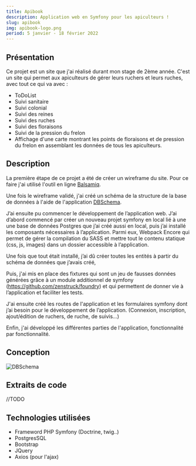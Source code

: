 ```yaml
---
title: Apibook 
description: Application web en Symfony pour les apiculteurs !
slug: apibook 
img: apibook-logo.png 
period: 5 janvier - 18 février 2022 
---
```


## Présentation

Ce projet est un site que j'ai réalisé durant mon stage de 2ème année. C'est un site qui permet aux apiculteurs de gérer
leurs ruchers et leurs ruches, avec tout ce qui va avec :

- ToDoList
- Suivi sanitaire
- Suivi colonial
- Suivi des reines
- Suivi des ruches
- Suivi des floraisons
- Suivi de la pression du frelon
- Affichage d'une carte montrant les points de floraisons et de pression du frelon en assemblant les données de tous les
  apiculteurs.

## Description

La première étape de ce projet a été de créer un wireframe du site. Pour ce faire j'ai utilisé l'outil en
ligne [Balsamiq](https://balsamiq.com/wireframes/).

Une fois le wireframe validé, j'ai créé un schéma de la structure de la base de données à l'aide de
l'application [DBSchema](https://dbschema.com/index_fr.html).

J’ai ensuite pu commencer le développement de l’application web. J’ai d’abord commencé par créer un nouveau projet symfony en local lié à une une base de données Postgres que j’ai créé aussi en local, puis j’ai installé les composants nécessaires à l’application. Parmi eux, Webpack Encore qui permet de gérer la compilation du SASS et mettre tout le contenu statique (css, js, images) dans un dossier accessible à l’application.

Une fois que tout était installé, j’ai dû créer toutes les entités à partir du schéma de données que j’avais créé,

Puis, j'ai mis en place des fixtures qui sont un jeu de fausses données générées grâce à un module additionnel de symfony (https://github.com/zenstruck/foundry) et qui permettent de donner vie à l’application et faciliter les tests.

J'ai ensuite créé les routes de l'application et les formulaires symfony dont j’ai besoin pour le développement de l’application. (Connexion, inscription, ajout/édition de ruchers, de ruche, de suivis…)

Enfin, j'ai développé les différentes parties de l'application, fonctionnalité par fonctionnalité.
## Conception

![DBSchema](/images/apibook/dbschema.png)

## Extraits de code

//TODO

## Technologies utilisées

- Frameword PHP Symfony (Doctrine, twig..)
- PostgresSQL
- Bootstrap
- JQuery
- Axios (pour l'ajax)
